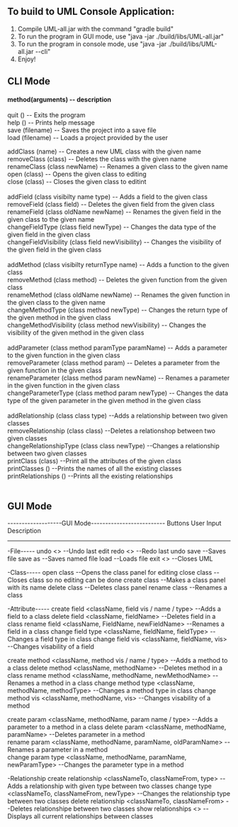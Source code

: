 ## To build to UML Console Application:

1. Compile UML-all.jar with the command "gradle build"
2. To run the program in GUI mode, use "java -jar ./build/libs/UML-all.jar"
3. To run the program in console mode, use "java -jar ./build/libs/UML-all.jar --cli"
4. Enjoy!


## CLI Mode
#### method(arguments) -- description
quit 			()      			-- Exits the program<br/>
help 			()      			-- Prints help message<br/>
save 			(filename) 			-- Saves the project into a save file<br/>
load 			(filename) 			-- Loads a project provided by the user<br/>


addClass 		(name)				-- Creates a new UML class with the given name<br/>
removeClass 		(class)				-- Deletes the class with the given name<br/>
renameClass 		(class newName)			-- Renames a given class to the given name<br/>
open 			(class)				-- Opens the given class to editing<br/>
close 			(class)				-- Closes the given class to editint<br/>
<br/>
addField 		(class visibilty name type)		-- Adds a field to the given class<br/>
removeField		(class field)			-- Deletes the given field from the given class<br/>
renameField		(class oldName newName) 		-- Renames the given field in the given class to the given name<br/>
changeFieldType		(class field newType)		-- Changes the data type of the given field in the given class<br/>
changeFieldVisibility   (class field newVisibility)     -- Changes the visibility of the given field in the given class<br/>
<br/>
addMethod		(class visibilty returnType name)	-- Adds a function to the given class<br/>
removeMethod		(class method)			-- Deletes the given function from the given class<br/>
renameMethod		(class oldName newName)		-- Renames the given function in the given class to the given name<br/>
changeMethodType	(class method newType)		-- Changes the return type of the given method in the given class<br/>
changeMethodVisibility  (class method newVisibility)    -- Changes the visibility of the given method in the given class<br/>
<br/>
addParameter		(class method paramType paramName)	-- Adds a parameter to the given function in the given class<br/>
removeParameter		(class method param)		-- Deletes a parameter from the given function in the given class<br/>
renameParameter		(class method param newName)	-- Renames a parameter in the given function in the given class<br/>
changeParameterType	(class method param newType)	-- Changes the data type of the given parameter in the given method in the given class<br/>
<br/>
addRelationship 	(class class type)			--Adds a relationship between two given classes<br/>
removeRelationship 	(class class)		--Deletes a relationshop between two given classes<br/>
changeRelationshipType 	(class class newType)			--Changes a relationship between two given classes
<br/>
printClass		(class)				--Print all the attributes of the given class<br/>
printClasses		()				--Prints the names of all the existing classes<br/>
printRelationships	()				--Prints all the existing relationships<br/>
<br/>
## GUI Mode
-------------------GUI Mode--------------------------
Buttons			User Input			Description
-------			----------			-----------
-File-----
  undo 			<>				--Undo last edit
  redo			<>				--Redo last undo
  save			<if no named file: name file>	--Saves file 
  save as		<file>				--Saves named file
  load			<file>				--Loads file
  exit			<>				--Closes UML

-Class-----
  open class		<class name>			--Opens the class panel for editing 
  close class		<class name>			--Closes class so no editing can be done
  create class		<class name>			--Makes a class panel with its name
  delete class		<class name>			--Deletes class panel
  rename class		<class name>			--Renames a class

-Attribute-----
  create field		<className, field vis / name / type>	--Adds a field to a class 
  delete field		<className, fieldName> 			--Deletes field in a class 
  rename field		<className, FieldName, newFieldName> 	--Renames a field in a class
  change field type	<className, fieldName, fieldType>	--Changes a field type in class
  change field vis	<className, fieldName, vis>		--Changes visability of a field

  create method		<className, method vis / name / type>	--Adds a method to a class 
  delete method		<className, methodName> 		--Deletes method in a class
  rename method		<className, methodName, newMethodName> 	--Renames a method in a class
  change method type	<className, methodName, methodType>	--Changes a method type in class
  change method vis	<className, methodName, vis>		--Changes visability of a method

  create param		<className, methodName, param name / type>		--Adds a parameter to a method in a class
  delete param		<className, methodName, paramName>			--Deletes parameter in a method  
  rename param		<className, methodName, paramName, oldParamName>	--Renames a parameter in a method	
  change param type	<className, methodName, paramName, newParamType>	--Changes the parameter type in a method

-Relationship
  create relationship	<classNameTo, classNameFrom, type>	--Adds a relationship with given type between two classes
  change type		<classNameTo, classNameFrom, newType>	--Changes the relationship type between two classes	
  delete relationship 	<classNameTo, classNameFrom>		--Deletes relationshipe between two classes
  show relationships	<>					--Displays all current relationships between classes
